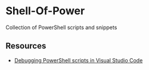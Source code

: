 # Shell-Of-Power
Collection of PowerShell scripts and snippets

## Resources

- [Debugging PowerShell scripts in Visual Studio Code](https://devblogs.microsoft.com/scripting/debugging-powershell-script-in-visual-studio-code-part-1/)
